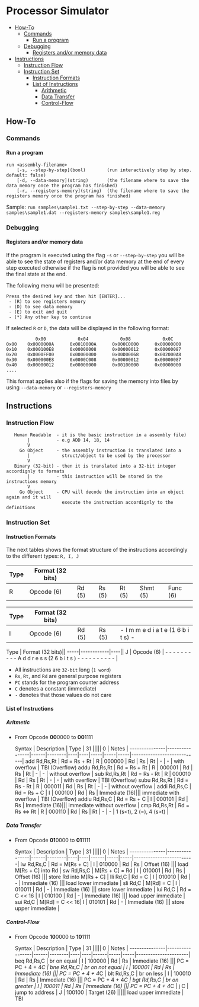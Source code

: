 
# Processor Simulator

 - [How-To](#how-to)
   - [Commands](#commands)
     - [Run a program](#run-a-program)
   - [Debugging](#debugging)
     - [Registers and/or memory data](#registers-and-or-memory-data)
 - [Instructions](#instructions)
   - [Instruction Flow](#instruction-flow)
   - [Instruction Set](#instruction-set)
      - [Instruction Formats](#instruction-formats)
      - [List of Instructions](#list-of-instructions)
         - [Arithmetic](#list-of-instructions)
         - [Data Transfer](#data-transfer)
         - [Control-Flow](#control-flow)

## How-To

### Commands

#### Run a program

```
run <assembly-filename>
    [-s, --step-by-step](bool)        (run interactively step by step. default: false)
    [-d, --data-memory](string)       (the filename where to save the data memory once the program has finished)
    [-r, --registers-memory](string)  (the filename where to save the registers memory once the program has finished)
```
Sample: `run samples\sample1.txt --step-by-step --data-memory samples\sample1.dat --registers-memory samples\sample1.reg`

### Debugging

#### Registers and/or memory data

If the program is executed using the flag `-s` or `--step-by-step` you will be able to see the state of registers and/or data memory at the end of every step executed otherwise if the flag is not provided you will be able to see the final state at the end.

The following menu will be presented:

```
Press the desired key and then hit [ENTER]...
 - (R) to see registers memory
 - (D) to see data memory
 - (E) to exit and quit
 - (*) Any other key to continue
```

If selected `R` or `D`, the data will be displayed in the following format:

```
           0x00            0x04            0x08            0x0C
0x00    0x0000000A      0x0010000A      0x000C0000      0x00000000
0x10    0x000100E8      0x00000008      0x00000012      0x00000087
0x20    0x0000FF00      0x00000000      0x00D00068      0x002000A8
0x30    0x000000E8      0x0000C008      0x00000012      0x00000087
0x40    0x00000012      0x00000000      0x00100000      0x00000000
....
```

This format applies also if the flags for saving the memory into files by using  `--data-memory` or `--registers-memory`

## Instructions

### Instruction Flow

```
   Human Readable  - it is the basic instruction in a assembly file) 
        |          - e.g ADD 14, 18, 14
        V  
     Go Object     - the assembly instruction is translated into a
        |            struct/object to be used by the processor
        V 
   Binary (32-bit) - then it is translated into a 32-bit integer accordignly to formats
        |          - this instruction will be stored in the instructions memory
        V 
     Go Object     - CPU will decode the instruction into an object again and it will
                     execute the instruction accordignly to the definitions
```

### Instruction Set

#### Instruction Formats

 The next tables shows the format structure of the instructions accordingly to the different types: `R, I, J`

 Type | Format (32 bits)||||||
------|------------|--------|--------|--------|----------|----------|
  R   | Opcode (6) | Rd (5) | Rs (5) | Rt (5) | Shmt (5) | Func (6) |
  
 Type | Format (32 bits)||||
 -----|------------|--------|--------|----------------------------------------------------|
  I   | Opcode (6) | Rd (5) | Rs (5) | - I m m e d i a t e (1 6 b i t s) - |
  
 Type | Format (32 bits)||
 -----|------------|----||
  J   | Opcode (6) | - - - - - - - - - - A d d r e s s (2 6 b i t s ) - - - - - - - - - - |

   - All instructions are `32-bit` long (`1 word`)
   - `Rs`, `Rt`, and `Rd` are general purpose registers
   - `PC` stands for the program counter address
   - `C` denotes a constant (immediate)
   - `-` denotes that those values do not care

#### List of Instructions

##### Aritmetic
 - From Opcode **00**0000 to **00**1111
 
    Syntax     |  Description   | Type | 31              |||||            0 |         Notes              |
---------------|----------------|------|--------|----|----|-----|-----|-----|----------------------------|
add   Rd,Rs,Rt | Rd = Rs + Rt   |  R   | 000000 | Rd | Rs | Rt  |  -  |  -  | with overflow              | TBI (Overflow)
addu  Rd,Rs,Rt | Rd = Rs + Rt   |  R   | 000001 | Rd | Rs | Rt  |  -  |  -  | without overflow           |
sub   Rd,Rs,Rt | Rd = Rs - Rt   |  R   | 000010 | Rd | Rs | Rt  |  -  |  -  | with overflow              | TBI (Overflow)
subu  Rd,Rs,Rt | Rd = Rs - Rt   |  R   | 000011 | Rd | Rs | Rt  |  -  |  -  | without overflow           |
addi  Rd,Rs,C  | Rd = Rs + C    |  I   | 000100 | Rd | Rs | Immediate (16)||| immediate with overflow    | TBI (Overflow)
addiu Rd,Rs,C  | Rd = Rs + C    |  I   | 000101 | Rd | Rs | Immediate (16)||| immediate without overflow |
cmp   Rd,Rs,Rt | Rd = Rs <=> Rt |  R   | 000110 | Rd | Rs | Rt  |  -  |  -  | 1 (s<t), 2 (=), 4 (s>t)    |
 

##### Data Transfer
 - From Opcode **01**0000 to **01**1111

    Syntax     |  Description   | Type | 31              |||||             0 |         Notes           |
---------------|----------------|------|--------|----|----|------|-----|-----|-------------------------|
lw    Rd,Rs,C  | Rd = M[Rs + C] |  I   | 010000 | Rd | Rs | Offset (16)    ||| load M[Rs + C] into Rd  |
sw    Rd,Rs,C  | M[Rs + C] = Rd |  I   | 010001 | Rd | Rs | Offset (16)    ||| store Rd into M[Rs + C] |
lli   Rd,C     | Rd = C         |  I   | 010010 | Rd | -  | Immediate (16) ||| load lower immediate    |
sli   Rd,C     | M[Rd] = C      |  I   | 010011 | Rd | -  | Immediate (16) ||| store lower immediate   |
lui   Rd,C     | Rd = C << 16   |  I   | 010100 | Rd | -  | Immediate (16) ||| load upper immediate    |
sui   Rd,C     | M[Rd] = C << 16|  I   | 010101 | Rd | -  | Immediate (16) ||| store upper immediate   |

##### Control-Flow 
 - From Opcode **10**0000 to **10**1111
 
    Syntax     |   Description   | Type | 31              |||||             0 |          Notes       |
---------------|-----------------|------|--------|----|----|------|-----|-----|----------------------|
beq  Rd,Rs,C   | br on equal     |  I   | 100000 | Rd | Rs | Immediate (16) ||| PC = PC + 4 + 4*C    |
bne  Rd,Rs,C   | br on not equal |  I   | 100001 | Rd | Rs | Immediate (16) ||| PC = PC + 4 + 4*C    |
blt  Rd,Rs,C   | br on less      |  I   | 100010 | Rd | Rs | Immediate (16) ||| PC = PC + 4 + 4*C    |
bgt  Rd,Rs,C   | br on greater   |  I   | 100011 | Rd | Rs | Immediate (16) ||| PC = PC + 4 + 4*C    |
j    C         | jump to address |  J   | 100100 |        Target (26)     ||||| load upper immediate | TBI
